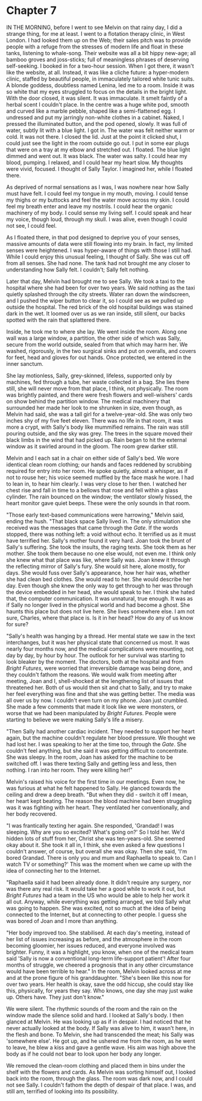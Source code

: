 
# Chapter 7 
IN THE MORNING, before I went to see Melvin on that rainy day, I did a strange thing, for me at least. I went to a flotation therapy clinic, in West London. I had looked them up on the Web; their sales pitch was to provide people with a refuge from the stresses of modern life and float in these tanks, listening to whale-song. Their website was all a bit hippy new-age; all bamboo groves and joss-sticks; full of meaningless phrases of deserving self-seeking. I booked in for a two-hour session. When I got there, it wasn't like the website, at all. Instead, it was like a cliche future: a hyper-modern clinic, staffed by beautiful people, in immaculately tailored white tunic suits. A blonde goddess, doubtless named Lenina, led me to a room. Inside it was so white that my eyes struggled to focus on the details in the bright light. With the door closed, it was silent. It was immaculate. It smelt faintly of a herbal scent I couldn't place. In the centre was a huge white pod, smooth and curved like a marble pebble, shaped like a semi-flattened egg. I undressed and put my jarringly non-white clothes in a cabinet. Naked, I pressed the illuminated button, and the pod opened, slowly. It was full of water, subtly lit with a blue light. I got in. The water was felt neither warm or cold. It was not there. I closed the lid. Just at the point it clicked shut, I could just see the light in the room outside go out. I put in some ear plugs that were on a tray at my elbow and stretched out. I floated. The blue light dimmed and went out. It was black. The water was salty. I could hear my blood, pumping. I relaxed, and I could hear my heart slow. My thoughts were vivid, focused. I thought of Sally Taylor. I imagined her, while I floated there.

As deprived of normal sensations as I was, I was nowhere near how Sally must have felt. I could feel my tongue in my mouth, moving. I could tense my thighs or my buttocks and feel the water move across my skin. I could feel my breath enter and leave my nostrils. I could hear the organic machinery of my body. I could sense my living self. I could speak and hear my voice, though loud, through my skull. I was alive, even though I could not see, I could feel.

As I floated there, in that pod designed to deprive you of your senses, massive amounts of data were still flowing into my brain. In fact, my limited senses were heightened. I was hyper-aware of things with those I still had. While I could enjoy this unusual feeling, I thought of Sally. She was cut off from all senses. She had none. The tank had not brought me any closer to understanding how Sally felt. I couldn't; Sally felt nothing.

Later that day, Melvin had brought me to see Sally. We took a taxi to the hospital where she had been for over two years. We said nothing as the taxi quietly splashed through the city streets. Water ran down the windscreen, and I pushed the wiper button to clear it, so I could see as we pulled up outside the hospital. The red brick of the old hospital buildings was stained dark in the wet. It loomed over us as we ran inside, still silent, our backs spotted with the rain that splattered there.

Inside, he took me to where she lay. We went inside the room. Along one wall was a large window, a partition, the other side of which was Sally, secure from the world outside, sealed from that which may harm her. We washed, rigorously, in the two surgical sinks and put on overalls, and covers for feet, head and gloves for out hands. Once protected, we entered in the inner sanctum.

She lay motionless, Sally, grey-skinned, lifeless, supported only by machines, fed through a tube, her waste collected in a bag. She lies there still, she will never move from that place, I think, not physically. The room was brightly painted, and there were fresh flowers and well-wishers' cards on show behind the partition window. The medical machinery that surrounded her made her look to me shrunken in size, even though, as Melvin had said, she was a tall girl for a twelve-year-old. She was only two inches shy of my five feet eleven. There was no life in that room, it was more a crypt, with Sally's body like mummified remains. The rain was still pouring outside, and the sky was grey. The trees in the square moved their black limbs in the wind that had picked up. Rain began to hit the external window as it swirled around in the gloom. The room grew darker still.

Melvin and I each sat in a chair on either side of Sally's bed. We wore identical clean room clothing; our hands and faces reddened by scrubbing required for entry into her room. He spoke quietly, almost a whisper, as if not to rouse her; his voice seemed muffled by the face mask he wore. I had to lean in, to hear him clearly. I was very close to her then. I watched her chest rise and fall in time to a bellows that rose and fell within a glass cylinder. The rain bounced on the window; the ventilator slowly hissed, the heart monitor gave quiet beeps. These were the only sounds in that room.

"Those early text-based communications were harrowing," Melvin said, ending the hush. "That black space Sally lived in. The only stimulation she received was the messages that came through the *Gate*. If the words stopped, there was nothing left: a void without echo. It terrified us as it must have terrified her. Sally's mother found it very hard. Joan took the brunt of Sally's suffering. She took the insults, the raging texts. She took them as her mother. She took them because no one else would, not even me. I think only she knew what that place was like, where Sally was. Joan knew it through the reflecting mirror of Sally's fury. She would sit here, alone mostly, for days. She would fuss over Sally's appearance, how her hair was, whether she had clean bed clothes. She would read to her. She would describe her day. Even though she knew the only way to get through to her was through the device embedded in her head, she would speak to her. I think she hated that, the computer communication. It was unnatural, true enough. It was as if Sally no longer lived in the physical world and had become a ghost. She haunts this place but does not live here. She lives somewhere else. I am not sure, Charles, where that place is. Is it in her head? How do any of us know for sure?

"Sally's health was hanging by a thread. Her mental state we saw in the text interchanges, but it was her physical state that concerned us most. It was nearly four months now, and the medical complications were mounting, not day by day, by hour by hour. The outlook for her survival was starting to look bleaker by the moment. The doctors, both at the hospital and from *Bright Futures*, were worried that irreversible damage was being done, and they couldn't fathom the reasons. We would walk from meeting after meeting, Joan and I, shell-shocked at the lengthening list of issues that threatened her. Both of us would then sit and chat to Sally, and try to make her feel everything was fine and that she was getting better. The media was all over us by now. I couldn't even turn on my phone. Joan just crumbled. She made a few comments that made it look like we were monsters, or worse that we had been manipulated by *Bright Futures*. People were starting to believe we were making Sally's life a misery.

"Then Sally had another cardiac incident. They needed to support her heart again, but the machine couldn't regulate her blood pressure. We thought we had lost her. I was speaking to her at the time too, through the *Gate*. She couldn't feel anything, but she said it was getting difficult to concentrate. She was sleepy. In the room, Joan has asked for the machine to be switched off. I was there texting Sally and getting less and less, then nothing. I ran into her room. They were killing her!" 

Melvin's raised his voice for the first time in our meetings. Even now, he was furious at what he felt happened to Sally. He glanced towards the ceiling and drew a deep breath. "But when they did - switch it off I mean, her heart kept beating. The reason the blood machine had been struggling was it was fighting with her heart. They ventilated her conventionally, and her body recovered.

"I was frantically texting her again. She responded, 'Grandad! I was sleeping. Why are you so excited? What's going on?' So I told her. We'd hidden lots of stuff from her, Christ she was ten-years-old. She seemed okay about it. She took it all in, I think, she even asked a few questions I couldn't answer, of course, but overall she was okay. Then she said, 'I'm bored Grandad. There is only you and mum and Raphaella to speak to. Can I watch TV or something?' This was the moment when we came up with the idea of connecting her to the Internet.

"Raphaella said it had been already done. It didn't require any surgery, nor was there any real risk. It would take her a good while to work it out, but *Bright Futures* had a team in the US who would be able to help her work it all out. Anyway, while everything was getting arranged, we told Sally what was going to happen. She was excited, not so much at the idea of being connected to the Internet, but at connecting to other people. I guess she was bored of Joan and I more than anything.

"Her body improved too. She stabilised. At each day's meeting, instead of her list of issues increasing as before, and the atmosphere in the room becoming gloomier, her issues reduced, and everyone involved was brighter. Funny, it was a highlight, you know, when one of the medical team said 'Sally is now a conventional long-term life-support patient'! After four months of struggle, we cheered a prognosis that in any other circumstance would have been terrible to hear." In the room, Melvin looked across at me and at the prone figure of his granddaughter. "She's been like this now for over two years. Her health is okay, save the odd hiccup, she could stay like this, physically, for years they say. Who knows, one day she may just wake up. Others have. They just don't know."

We were silent. The rhythmic sounds of the room and the rain on the window made the silence solid and hard. I looked at Sally's body. I then glanced at Melvin. He was looking up as if in despair. I had noticed that he never actually looked at the body. If Sally was alive to him, it wasn't here, in the flesh and bone. To Melvin, she had transcended the meat; his Sally was 'somewhere else'. He got up, and he ushered me from the room, as he went to leave, he blew a kiss and gave a gentle wave. His aim was high above the body as if he could not bear to look upon her body any longer.

We removed the clean-room clothing and placed them in bins under the shelf with the flowers and cards. As Melvin was sorting himself out, I looked back into the room, through the glass. The room was dark now, and I could not see Sally. I couldn't fathom the depth of despair of that place. I was, and still am, terrified of looking into its possibility. 